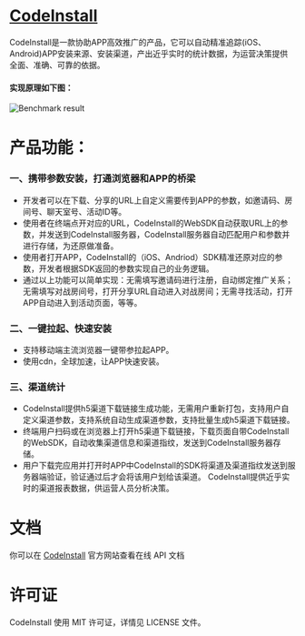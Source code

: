 [CodeInstall](https://www.codeinstall.com)
==============
CodeInstall是一款协助APP高效推广的产品，它可以自动精准追踪(iOS、Android)APP安装来源、安装渠道，产出近乎实时的统计数据，为运营决策提供全面、准确、可靠的依据。

#### 实现原理如下图：

![Benchmark result](https://res.codeinstall.vip/codeinstall_activity/static/assets/docs/productInfo/codeInstall_principle.svg)


产品功能：
==============
### 一、携带参数安装，打通浏览器和APP的桥梁
- 开发者可以在下载、分享的URL上自定义需要传到APP的参数，如邀请码、房间号、聊天室号、活动ID等。
- 使用者在终端点开对应的URL，CodeInstall的WebSDK自动获取URL上的参数，并发送到CodeInstall服务器，CodeInstall服务器自动匹配用户和参数并进行存储，为还原做准备。
- 使用者打开APP，CodeInstall的（iOS、Andriod）SDK精准还原对应的参数，开发者根据SDK返回的参数实现自己的业务逻辑。
- 通过以上功能可以简单实现：无需填写邀请码进行注册，自动绑定推广关系；无需填写对战房间号，打开分享URL自动进入对战房间；无需寻找活动，打开APP自动进入到活动页面，等等。

### 二、一键拉起、快速安装
- 支持移动端主流浏览器一键带参拉起APP。
- 使用cdn，全球加速，让APP快速安装。

### 三、渠道统计
- CodeInstall提供h5渠道下载链接生成功能，无需用户重新打包，支持用户自定义渠道参数，支持系统自动生成渠道参数，支持批量生成h5渠道下载链接。
- 终端用户扫码或在浏览器上打开h5渠道下载链接，下载页面自带CodeInstall的WebSDK，自动收集渠道信息和渠道指纹，发送到CodeInstall服务器存储。
- 用户下载完应用并打开时APP中CodeInstall的SDK将渠道及渠道指纹发送到服务器端验证，验证通过后才会将该用户划给该渠道。
CodeInstall提供近乎实时的渠道报表数据，供运营人员分析决策。



文档
==============
你可以在 [CodeInstall](https://www.codeinstall.com/docs/productInfo.html) 官方网站查看在线 API 文档


许可证
==============
CodeInstall 使用 MIT 许可证，详情见 LICENSE 文件。



